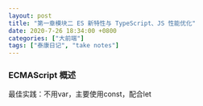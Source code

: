 ```yaml
---
layout: post
title: "第一章模块二 ES 新特性与 TypeScript、JS 性能优化"
date: 2020-7-26 18:34:00 +0800
categories: ["大前端"]
tags: ["泰康日记", "take notes"]
---
```


### ECMAScript 概述

最佳实践：不用var，主要使用const，配合let
